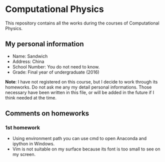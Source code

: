 # Computational Physics
This repository contains all the works during the courses of Computational Physics.

## My personal information
- Name: Sandwich
- Address: China
- School Number: You do not need to know.
- Grade: Final year of undergraduate (2016)

**Note**: I have not registered on this course, but I decide to work through its homeworks. Do not ask me any my detail personal informations. Those necessary have been written in this file, or will be added in the future if I think needed at the time.

## Comments on homeworks 

### 1st homework
- Using environment path you can use cmd to open Anaconda and ipython in Windows.
- Vim is not suitable on my surface because its font is too small to see on my screen.
